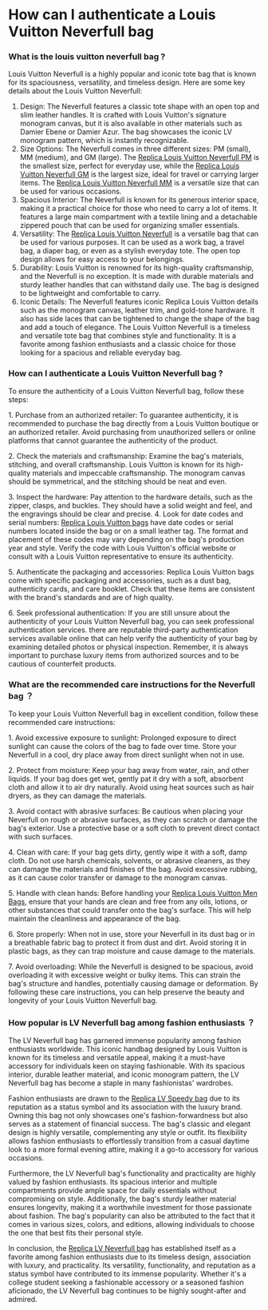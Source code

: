 # How can I authenticate a Louis Vuitton Neverfull bag

### What is the louis vuitton neverfull bag ?

Louis Vuitton Neverfull is a highly popular and iconic tote bag that is known for its spaciousness, versatility, and timeless design. Here are some key details about the Louis Vuitton Neverfull:

1. Design: The Neverfull features a classic tote shape with an open top and slim leather handles. It is crafted with Louis Vuitton's signature monogram canvas, but it is also available in other materials such as Damier Ebene or Damier Azur. The bag showcases the iconic LV monogram pattern, which is instantly recognizable.
2. Size Options: The Neverfull comes in three different sizes: PM (small), MM (medium), and GM (large). The [Replica Louis Vuitton Neverfull PM](https://www.pursetmall.cn/neverfull-pm-damier-ebene-canvas-n41359.html) is the smallest size, perfect for everyday use, while the [Replica Louis Vuitton Neverfull GM](https://www.pursetmall.cn/replica-louis-vuitton-neverfull-gm-shopping-tote-bags.html) is the largest size, ideal for travel or carrying larger items. The [Replica Louis Vuitton Neverfull MM](https://www.pursetmall.cn/classic-louis-vuitton-neverfull-mm-replica-bags-32cm.html) is a versatile size that can be used for various occasions.
3. Spacious Interior: The Neverfull is known for its generous interior space, making it a practical choice for those who need to carry a lot of items. It features a large main compartment with a textile lining and a detachable zippered pouch that can be used for organizing smaller essentials.
4. Versatility: The [Replica Louis Vuitton Neverfull](https://www.pursetmall.cn/neverfull-bags) is a versatile bag that can be used for various purposes. It can be used as a work bag, a travel bag, a diaper bag, or even as a stylish everyday tote. The open top design allows for easy access to your belongings.
5. Durability: Louis Vuitton is renowned for its high-quality craftsmanship, and the Neverfull is no exception. It is made with durable materials and sturdy leather handles that can withstand daily use. The bag is designed to be lightweight and comfortable to carry.
6. Iconic Details: The Neverfull features iconic Replica Louis Vuitton details such as the monogram canvas, leather trim, and gold-tone hardware. It also has side laces that can be tightened to change the shape of the bag and add a touch of elegance. The Louis Vuitton Neverfull is a timeless and versatile tote bag that combines style and functionality. It is a favorite among fashion enthusiasts and a classic choice for those looking for a spacious and reliable everyday bag.

### How can I authenticate a Louis Vuitton Neverfull bag ?

To ensure the authenticity of a Louis Vuitton Neverfull bag, follow these steps:

1\. Purchase from an authorized retailer: To guarantee authenticity, it is recommended to purchase the bag directly from a Louis Vuitton boutique or an authorized retailer. Avoid purchasing from unauthorized sellers or online platforms that cannot guarantee the authenticity of the product.&#x20;

2\. Check the materials and craftsmanship: Examine the bag's materials, stitching, and overall craftsmanship. Louis Vuitton is known for its high-quality materials and impeccable craftsmanship. The monogram canvas should be symmetrical, and the stitching should be neat and even.&#x20;

3\. Inspect the hardware: Pay attention to the hardware details, such as the zipper, clasps, and buckles. They should have a solid weight and feel, and the engravings should be clear and precise. 4. Look for date codes and serial numbers: [Replica Louis Vuitton bags](https://www.pursetmall.cn/replica-vuiton) have date codes or serial numbers located inside the bag or on a small leather tag. The format and placement of these codes may vary depending on the bag's production year and style. Verify the code with Louis Vuitton's official website or consult with a Louis Vuitton representative to ensure its authenticity.

&#x20;5\. Authenticate the packaging and accessories: Replica Louis Vuitton bags come with specific packaging and accessories, such as a dust bag, authenticity cards, and care booklet. Check that these items are consistent with the brand's standards and are of high quality.

&#x20;6\. Seek professional authentication: If you are still unsure about the authenticity of your Louis Vuitton Neverfull bag, you can seek professional authentication services. there are reputable third-party authentication services available online that can help verify the authenticity of your bag by examining detailed photos or physical inspection. Remember, it is always important to purchase luxury items from authorized sources and to be cautious of counterfeit products.

### What are the recommended care instructions for the Neverfull bag ？

To keep your Louis Vuitton Neverfull bag in excellent condition, follow these recommended care instructions:

1\. Avoid excessive exposure to sunlight: Prolonged exposure to direct sunlight can cause the colors of the bag to fade over time. Store your Neverfull in a cool, dry place away from direct sunlight when not in use.&#x20;

2\. Protect from moisture: Keep your bag away from water, rain, and other liquids. If your bag does get wet, gently pat it dry with a soft, absorbent cloth and allow it to air dry naturally. Avoid using heat sources such as hair dryers, as they can damage the materials.&#x20;

3\. Avoid contact with abrasive surfaces: Be cautious when placing your Neverfull on rough or abrasive surfaces, as they can scratch or damage the bag's exterior. Use a protective base or a soft cloth to prevent direct contact with such surfaces.&#x20;

4\. Clean with care: If your bag gets dirty, gently wipe it with a soft, damp cloth. Do not use harsh chemicals, solvents, or abrasive cleaners, as they can damage the materials and finishes of the bag. Avoid excessive rubbing, as it can cause color transfer or damage to the monogram canvas.

&#x20;5\. Handle with clean hands: Before handling your [Replica Louis Vuitton Men Bags](https://www.pursetmall.cn/lv-men-bags), ensure that your hands are clean and free from any oils, lotions, or other substances that could transfer onto the bag's surface. This will help maintain the cleanliness and appearance of the bag.&#x20;

6\. Store properly: When not in use, store your Neverfull in its dust bag or in a breathable fabric bag to protect it from dust and dirt. Avoid storing it in plastic bags, as they can trap moisture and cause damage to the materials.&#x20;

7\. Avoid overloading: While the Neverfull is designed to be spacious, avoid overloading it with excessive weight or bulky items. This can strain the bag's structure and handles, potentially causing damage or deformation. By following these care instructions, you can help preserve the beauty and longevity of your Louis Vuitton Neverfull bag.



### How popular is LV Neverfull bag among fashion enthusiasts ？

The LV Neverfull bag has garnered immense popularity among fashion enthusiasts worldwide. This iconic handbag designed by Louis Vuitton is known for its timeless and versatile appeal, making it a must-have accessory for individuals keen on staying fashionable. With its spacious interior, durable leather material, and iconic monogram pattern, the LV Neverfull bag has become a staple in many fashionistas' wardrobes.

Fashion enthusiasts are drawn to the [Replica LV Speedy bag](https://www.pursetmall.cn/speedy) due to its reputation as a status symbol and its association with the luxury brand. Owning this bag not only showcases one's fashion-forwardness but also serves as a statement of financial success. The bag's classic and elegant design is highly versatile, complementing any style or outfit. Its flexibility allows fashion enthusiasts to effortlessly transition from a casual daytime look to a more formal evening attire, making it a go-to accessory for various occasions.

Furthermore, the LV Neverfull bag's functionality and practicality are highly valued by fashion enthusiasts. Its spacious interior and multiple compartments provide ample space for daily essentials without compromising on style. Additionally, the bag's sturdy leather material ensures longevity, making it a worthwhile investment for those passionate about fashion. The bag's popularity can also be attributed to the fact that it comes in various sizes, colors, and editions, allowing individuals to choose the one that best fits their personal style.

In conclusion, the [Replica LV Neverfull bag](https://www.pursetmall.cn/neverfull-bags) has established itself as a favorite among fashion enthusiasts due to its timeless design, association with luxury, and practicality. Its versatility, functionality, and reputation as a status symbol have contributed to its immense popularity. Whether it's a college student seeking a fashionable accessory or a seasoned fashion aficionado, the LV Neverfull bag continues to be highly sought-after and admired.

